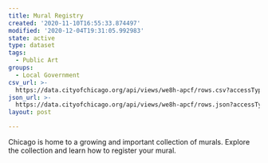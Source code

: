 ```yaml
---
title: Mural Registry
created: '2020-11-10T16:55:33.874497'
modified: '2020-12-04T19:31:05.992983'
state: active
type: dataset
tags:
  - Public Art
groups:
  - Local Government
csv_url: >-
  https://data.cityofchicago.org/api/views/we8h-apcf/rows.csv?accessType=DOWNLOAD
json_url: >-
  https://data.cityofchicago.org/api/views/we8h-apcf/rows.json?accessType=DOWNLOAD
layout: post

---
```

Chicago is home to a growing and important collection of murals. Explore the collection and learn how to register your mural.
